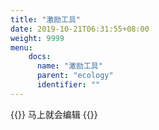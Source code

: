 ```yaml
---
title: "激励工具"
date: 2019-10-21T06:31:55+08:00
weight: 9999
menu:
    docs:
      name: "激励工具"
      parent: "ecology"
      identifier: ""
---
```



{{<adm type="tip" title="提醒" >}}
马上就会编辑
{{</adm >}}
